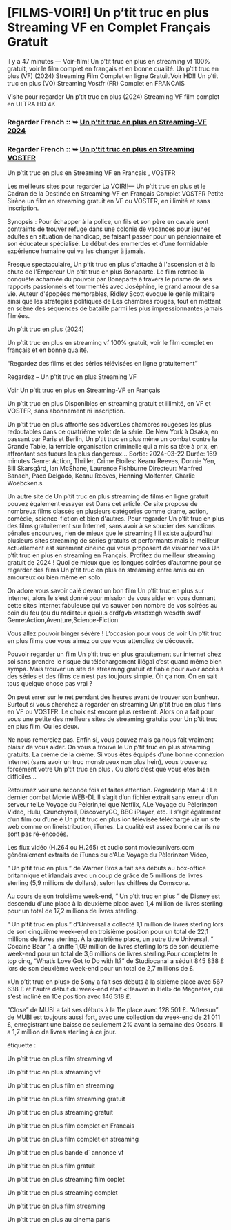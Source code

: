 # [FILMS-VOIR!] Un p’tit truc en plus Streaming VF en Complet Français Gratuit

il y a 47 minutes — Voir-film! Un p’tit truc en plus en streaming vf 100% gratuit, voir le film complet en français et en bonne qualité. Un p’tit truc en plus (VF) (2024) Streaming Film Complet en ligne Gratuit.Voir HD!! Un p’tit truc en plus (VO) Streaming Vostfr (FR) Complet en FRANCAIS

Visite pour regarder Un p’tit truc en plus (2024) Streaming VF film complet en ULTRA HD 4K

### Regarder French :: ➥ [Un p’tit truc en plus en Streaming-VF 2024](https://t.co/6aaxOZavbY)

### Regarder French :: ➥ [Un p’tit truc en plus en Streaming VOSTFR](https://t.co/6aaxOZavbY)

Un p’tit truc en plus en Streaming VF en Français , VOSTFR

Les meilleurs sites pour regarder La VOIR!!— Un p’tit truc en plus et le Cadran de la Destinée en Streaming-VF en Français Complet VOSTFR Petite Sirène un film en streaming gratuit en VF ou VOSTFR, en illimité et sans inscription.

Synopsis : Pour échapper à la police, un fils et son père en cavale sont contraints de trouver refuge dans une colonie de vacances pour jeunes adultes en situation de handicap, se faisant passer pour un pensionnaire et son éducateur spécialisé. Le début des emmerdes et d’une formidable expérience humaine qui va les changer à jamais.

Fresque spectaculaire, Un p’tit truc en plus s'attache à l'ascension et à la chute de l'Empereur Un p’tit truc en plus Bonaparte. Le film retrace la conquête acharnée du pouvoir par Bonaparte à travers le prisme de ses rapports passionnels et tourmentés avec Joséphine, le grand amour de sa vie. Auteur d'épopées mémorables, Ridley Scott évoque le génie militaire ainsi que les stratégies politiques de Les chambres rouges, tout en mettant en scène des séquences de bataille parmi les plus impressionnantes jamais filmées.

Un p’tit truc en plus (2024)

Un p’tit truc en plus en streaming vf 100% gratuit, voir le film complet en français et en bonne qualité.

“Regardez des films et des séries télévisées en ligne gratuitement”

Regardez – Un p’tit truc en plus Streaming VF

Voir Un p’tit truc en plus en Streaming-VF en Français

Un p’tit truc en plus Disponibles en streaming gratuit et illimité, en VF et VOSTFR, sans abonnement ni inscription.

Un p’tit truc en plus affronte ses adversLes chambres rougeses les plus redoutables dans ce quatrième volet de la série. De New York à Osaka, en passant par Paris et Berlin, Un p’tit truc en plus mène un combat contre la Grande Table, la terrible organisation criminelle qui a mis sa tête à prix, en affrontant ses tueurs les plus dangereux... Sortie: 2024-03-22 Durée: 169 minutes Genre: Action, Thriller, Crime Etoiles: Keanu Reeves, Donnie Yen, Bill Skarsgård, Ian McShane, Laurence Fishburne Directeur: Manfred Banach, Paco Delgado, Keanu Reeves, Henning Molfenter, Charlie Woebcken.s

Un autre site de Un p’tit truc en plus streaming de films en ligne gratuit pouvez également essayer est Dans cet article. Ce site propose de nombreux films classés en plusieurs catégories comme drame, action, comédie, science-fiction et bien d'autres. Pour regarder Un p’tit truc en plus des films gratuitement sur Internet, sans avoir à se soucier des sanctions pénales encourues, rien de mieux que le streaming ! Il existe aujourd’hui plusieurs sites streaming de séries gratuits et performants mais le meilleur actuellement est sûrement cineinc qui vous proposent de visionner vos Un p’tit truc en plus en streaming en Français. Profitez du meilleur streaming gratuit de 2024 ! Quoi de mieux que les longues soirées d’automne pour se regarder des films Un p’tit truc en plus en streaming entre amis ou en amoureux ou bien même en solo.

On adore vous savoir calé devant un bon film Un p’tit truc en plus sur internet, alors le s’est donné pour mission de vous aider en vous donnant cette sites internet fabuleuse qui va sauver bon nombre de vos soirées au coin du feu (ou du radiateur quoi).s drdfgvb wasdxcgh wesdfh swdf Genre:Action,Aventure,Science-Fiction

Vous allez pouvoir binger sévère ! L’occasion pour vous de voir Un p’tit truc en plus films que vous aimez ou que vous attendiez de découvrir.

Pouvoir regarder un film Un p’tit truc en plus gratuitement sur internet chez soi sans prendre le risque du téléchargement illégal c’est quand même bien sympa. Mais trouver un site de streaming gratuit et fiable pour avoir accès à des séries et des films ce n’est pas toujours simple. Oh ça non. On en sait tous quelque chose pas vrai ?

On peut errer sur le net pendant des heures avant de trouver son bonheur. Surtout si vous cherchez à regarder en streaming Un p’tit truc en plus films en VF ou VOSTFR. Le choix est encore plus restreint. Alors on a fait pour vous une petite des meilleurs sites de streaming gratuits pour Un p’tit truc en plus film. Ou les deux.

Ne nous remerciez pas. Enfin si, vous pouvez mais ça nous fait vraiment plaisir de vous aider. On vous a trouvé le Un p’tit truc en plus streaming gratuits. La crème de la crème. Si vous êtes équipés d’une bonne connexion internet (sans avoir un truc monstrueux non plus hein), vous trouverez forcément votre Un p’tit truc en plus . Ou alors c’est que vous êtes bien difficiles…

Retournez voir une seconde fois et faites attention. RegarderIp Man 4 : Le dernier combat Movie WEB-DL Il s’agit d’un fichier extrait sans erreur d’un serveur telLe Voyage du Pèlerin,tel que Netflix, ALe Voyage du Pèlerinzon Video, Hulu, Crunchyroll, DiscoveryGO, BBC iPlayer, etc. Il s’agit également d’un film ou d’une é Un p’tit truc en plus ion télévisée téléchargé via un site web comme on lineistribution, iTunes. La qualité est assez bonne car ils ne sont pas ré-encodés.

Les flux vidéo (H.264 ou H.265) et audio sont moviesunivers.com généralement extraits de iTunes ou d’ALe Voyage du Pèlerinzon Video,

“ Un p’tit truc en plus ” de Warner Bros a fait ses débuts au box-office britannique et irlandais avec un coup de grâce de 5 millions de livres sterling (5,9 millions de dollars), selon les chiffres de Comscore.

Au cours de son troisième week-end, “ Un p’tit truc en plus ” de Disney est descendu d'une place à la deuxième place avec 1,4 million de livres sterling pour un total de 17,2 millions de livres sterling.

“ Un p’tit truc en plus ” d'Universal a collecté 1,1 million de livres sterling lors de son cinquième week-end en troisième position pour un total de 22,1 millions de livres sterling. À la quatrième place, un autre titre Universal, “ Cocaine Bear ”, a sniffé 1,09 million de livres sterling lors de son deuxième week-end pour un total de 3,6 millions de livres sterling.Pour compléter le top cinq, “What’s Love Got to Do with It?” de Studiocanal a séduit 845 838 £ lors de son deuxième week-end pour un total de 2,7 millions de £.

«Un p’tit truc en plus» de Sony a fait ses débuts à la sixième place avec 567 638 £ et l'autre début du week-end était «Heaven in Hell» de Magnetes, qui s'est incliné en 10e position avec 146 318 £.

“Close” de MUBI a fait ses débuts à la 11e place avec 128 501 £. “Aftersun” de MUBI est toujours aussi fort, avec une collection du week-end de 21 011 £, enregistrant une baisse de seulement 2% avant la semaine des Oscars. Il a 1,7 million de livres sterling à ce jour.

étiquette :

Un p’tit truc en plus film streaming vf

Un p’tit truc en plus streaming vf

Un p’tit truc en plus film en streaming

Un p’tit truc en plus film streaming gratuit

Un p’tit truc en plus streaming gratuit

Un p’tit truc en plus film complet en Francais

Un p’tit truc en plus film complet en streaming

Un p’tit truc en plus bande d` annonce vf

Un p’tit truc en plus film gratuit

Un p’tit truc en plus streaming film coplet

Un p’tit truc en plus streaming complet

Un p’tit truc en plus film streaming

Un p’tit truc en plus au cinema paris
